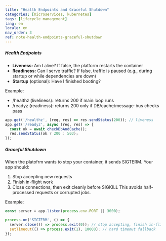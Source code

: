 ```yaml
---
title: "Health Endpoints and Graceful Shutdown"
categories: [microservices, kubernetes]
tags: [lifecycle management]
lang: en
locale: en
nav_order: 3
ref: note-health-endpoints-graceful-shutdown
---
```

##### Health Endpoints
- **Liveness:** Am I alive? If false, the platform restarts the container  
- **Readiness:** Can I serve traffic? If false, traffic is paused (e.g., during startup or while dependencies are down)  
- **Startup** (optional): Have I finished booting?  

Example:
- /healthz (liveliness): returns 200 if main loop runs  
- /readyz (readiness): returns 200 only if DB/cache/message-bus checks pass  

```javascript
app.get('/healthz', (req, res) => res.sendStatus(200)); // liveness
app.get('/readyz', async (req, res) => {
  const ok = await checkDbAndCache();
  res.sendStatus(ok ? 200 : 503);
});
```

##### Graceful Shutdown
When the platofrm wants to stop your container, it sends SIGTERM. Your app should:
1. Stop accepting new requests
2. Finish in-flight work
3. Close connections, then exit cleanly before SIGKILL
This avoids half-processed requests or corrupted jobs.

Example:
```javascript
const server = app.listen(process.env.PORT || 3000);

process.on('SIGTERM', () => {
  server.close(() => process.exit(0)); // stop accepting, finish in-flight
  setTimeout(() => process.exit(1), 10000); // hard timeout fallback
});
```